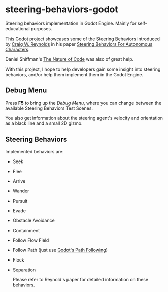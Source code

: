 # steering-behaviors-godot

Steering behaviors implementation in Godot Engine. Mainly for self-educational purposes.

This Godot project showcases some of the Steering Behaviors introduced by [Craig W. Reynolds](https://www.red3d.com/cwr/) in his paper [Steering Behaviors For Autonomous Characters](https://www.red3d.com/cwr/steer/gdc99/).

Daniel Shiffman's [The Nature of Code](https://natureofcode.com/book/) was also of great help.

With this project, I hope to help developers gain some insight into steering behaviors, and/or help them implement them in the Godot Engine.

## Debug Menu

Press **F5** to bring up the *Debug Menu*, where you can change between the available Steering Behaviors Test Scenes.

You also get information about the steering agent's velocity and orientation as a black line and a small 2D gizmo.

## Steering Behaviors

Implemented behaviors are:

- Seek

- Flee

- Arrive

- Wander

- Pursuit

- Evade

- Obstacle Avoidance

- Containment

- Follow Flow Field

- Follow Path (just use [Godot's Path Following](https://docs.godotengine.org/en/stable/classes/class_pathfollow2d.html))

- Flock

- Separation
  
  Please refer to Reynold's paper for detailed information on these behaviors.
